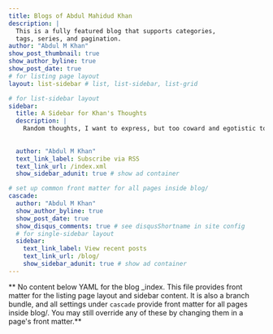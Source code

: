 ```yaml
---
title: Blogs of Abdul Mahidud Khan
description: |
  This is a fully featured blog that supports categories, 
  tags, series, and pagination.
author: "Abdul M Khan"
show_post_thumbnail: true
show_author_byline: true
show_post_date: true
# for listing page layout
layout: list-sidebar # list, list-sidebar, list-grid

# for list-sidebar layout
sidebar: 
  title: A Sidebar for Khan's Thoughts
  description: |
    Random thoughts, I want to express, but too coward and egotistic to publish in any social media.
    
     
  author: "Abdul M Khan"
  text_link_label: Subscribe via RSS
  text_link_url: /index.xml
  show_sidebar_adunit: true # show ad container

# set up common front matter for all pages inside blog/
cascade:
  author: "Abdul M Khan"
  show_author_byline: true
  show_post_date: true
  show_disqus_comments: true # see disqusShortname in site config
  # for single-sidebar layout
  sidebar:
    text_link_label: View recent posts
    text_link_url: /blog/
    show_sidebar_adunit: true # show ad container
---
```


** No content below YAML for the blog _index. This file provides front matter for the listing page layout and sidebar content. It is also a branch bundle, and all settings under `cascade` provide front matter for all pages inside blog/. You may still override any of these by changing them in a page's front matter.**
